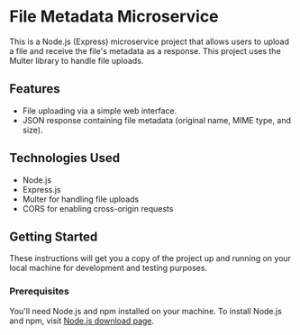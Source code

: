 # File Metadata Microservice

This is a Node.js (Express) microservice project that allows users to upload a file and receive the file's metadata as a response. This project uses the Multer library to handle file uploads.

## Features

- File uploading via a simple web interface.
- JSON response containing file metadata (original name, MIME type, and size).

## Technologies Used

- Node.js
- Express.js
- Multer for handling file uploads
- CORS for enabling cross-origin requests

## Getting Started

These instructions will get you a copy of the project up and running on your local machine for development and testing purposes.

### Prerequisites

You'll need Node.js and npm installed on your machine. To install Node.js and npm, visit [Node.js download page](https://nodejs.org/en/download/).

